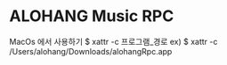 # ALOHANG Music RPC
MacOs 에서 사용하기 
$ xattr -c 프로그램_경로
ex) $ xattr -c /Users/alohang/Downloads/alohangRpc.app

